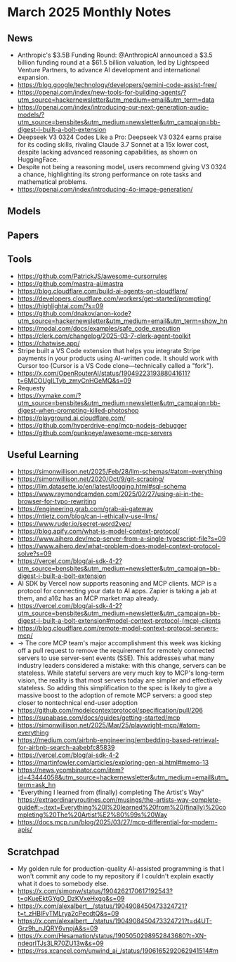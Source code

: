 # March 2025 Monthly Notes

## News
- Anthropic's $3.5B Funding Round: @AnthropicAI announced a $3.5 billion funding round at a $61.5 billion valuation, led by Lightspeed Venture Partners, to advance AI development and international expansion.
- https://blog.google/technology/developers/gemini-code-assist-free/
- https://openai.com/index/new-tools-for-building-agents/?utm_source=hackernewsletter&utm_medium=email&utm_term=data
- https://openai.com/index/introducing-our-next-generation-audio-models/?utm_source=bensbites&utm_medium=newsletter&utm_campaign=bb-digest-i-built-a-bolt-extension
- Deepseek V3 0324 Codes Like a Pro: Deepseek V3 0324 earns praise for its coding skills, rivaling Claude 3.7 Sonnet at a 15x lower cost, despite lacking advanced reasoning capabilities, as shown on HuggingFace.
- Despite not being a reasoning model, users recommend giving V3 0324 a chance, highlighting its strong performance on rote tasks and mathematical problems.
- https://openai.com/index/introducing-4o-image-generation/

## Models

## Papers

## Tools
- https://github.com/PatrickJS/awesome-cursorrules
- https://github.com/mastra-ai/mastra
- https://blog.cloudflare.com/build-ai-agents-on-cloudflare/
- https://developers.cloudflare.com/workers/get-started/prompting/
- https://highlightai.com/?s=09
- https://github.com/dnakov/anon-kode?utm_source=hackernewsletter&utm_medium=email&utm_term=show_hn
- https://modal.com/docs/examples/safe_code_execution
- https://clerk.com/changelog/2025-03-7-clerk-agent-toolkit
- https://chatwise.app/
- Stripe built a VS Code extension that helps you integrate Stripe payments in your products using AI-written code. It should work with Cursor too (Cursor is a VS Code clone—technically called a "fork").
- https://x.com/OpenRouterAI/status/1904922319388041611?t=6MCOUgILTyb_zmyCnHGeMQ&s=09
- Requesty
- https://xymake.com/?utm_source=bensbites&utm_medium=newsletter&utm_campaign=bb-digest-when-prompting-killed-photoshop
- https://playground.ai.cloudflare.com/
- https://github.com/hyperdrive-eng/mcp-nodejs-debugger
- https://github.com/punkpeye/awesome-mcp-servers

## Useful Learning
- https://simonwillison.net/2025/Feb/28/llm-schemas/#atom-everything
- https://simonwillison.net/2020/Oct/9/git-scraping/
- https://llm.datasette.io/en/latest/logging.html#sql-schema
- https://www.raymondcamden.com/2025/02/27/using-ai-in-the-browser-for-typo-rewriting
- https://engineering.grab.com/grab-ai-gateway
- https://ntietz.com/blog/can-i-ethically-use-llms/
- https://www.ruder.io/secret-word2vec/
- https://blog.apify.com/what-is-model-context-protocol/
- https://www.aihero.dev/mcp-server-from-a-single-typescript-file?s=09
- https://www.aihero.dev/what-problem-does-model-context-protocol-solve?s=09
- https://vercel.com/blog/ai-sdk-4-2?utm_source=bensbites&utm_medium=newsletter&utm_campaign=bb-digest-i-built-a-bolt-extension
- AI SDK by Vercel now supports reasoning and MCP clients. MCP is a protocol for connecting your data to AI apps. Zapier is taking a jab at them, and a16z has an MCP market map already.
- https://vercel.com/blog/ai-sdk-4-2?utm_source=bensbites&utm_medium=newsletter&utm_campaign=bb-digest-i-built-a-bolt-extension#model-context-protocol-(mcp)-clients
- https://blog.cloudflare.com/remote-model-context-protocol-servers-mcp/
- → The core MCP team's major accomplishment this week was kicking off a pull request to remove the requirement for remotely connected servers to use server-sent events (SSE). This addresses what many industry leaders considered a mistake: with this change, servers can be stateless. While stateful servers are very much key to MCP's long-term vision, the reality is that most servers today are simpler and effectively stateless. So adding this simplification to the spec is likely to give a massive boost to the adoption of remote MCP servers: a good step closer to nontechnical end-user adoption
- https://github.com/modelcontextprotocol/specification/pull/206
- https://supabase.com/docs/guides/getting-started/mcp
- https://simonwillison.net/2025/Mar/25/playwright-mcp/#atom-everything
- https://medium.com/airbnb-engineering/embedding-based-retrieval-for-airbnb-search-aabebfc85839
- https://vercel.com/blog/ai-sdk-4-2
- https://martinfowler.com/articles/exploring-gen-ai.html#memo-13
- https://news.ycombinator.com/item?id=43444058&utm_source=hackernewsletter&utm_medium=email&utm_term=ask_hn
- "Everything I learned from (finally) completing The Artist's Way" https://extraordinaryroutines.com/musings/the-artists-way-complete-guide#:~:text=Everything%20I%20learned%20from%20(finally)%20completing%20The%20Artist%E2%80%99s%20Way
- https://docs.mcp.run/blog/2025/03/27/mcp-differential-for-modern-apis/

## Scratchpad
- My golden rule for production-quality AI-assisted programming is that I won't commit any code to my repository if I couldn't explain exactly what it does to somebody else.
- https://x.com/simonw/status/1904262170617192543?t=qKueEktGYgO_DzKVxeHxgg&s=09
- https://x.com/alexalbert__/status/1904908450473324721?t=t_zHBlFvTMLrya2cPecdtQ&s=09
- https://x.com/alexalbert__/status/1904908450473324721?t=d4UT-Grz9h_nJQRY6vnpjA&s=09
- https://x.com/Hesamation/status/1905050298952843680?t=XN-ndeqrlTJs3LR70ZU13w&s=09
- https://rss.xcancel.com/unwind_ai_/status/1906165292062941514#m